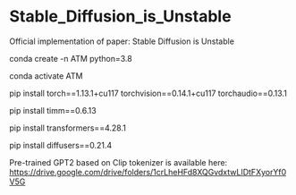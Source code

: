 # Stable_Diffusion_is_Unstable
Official implementation of paper: Stable Diffusion is Unstable



conda create -n ATM python=3.8

conda activate ATM

pip install torch==1.13.1+cu117 torchvision==0.14.1+cu117 torchaudio==0.13.1

pip install timm==0.6.13

pip install transformers==4.28.1

pip install diffusers==0.21.4


Pre-trained GPT2 based on Clip tokenizer is available here: https://drive.google.com/drive/folders/1crLheHFd8XQGvdxtwLIDtFXyorYf0V5G
